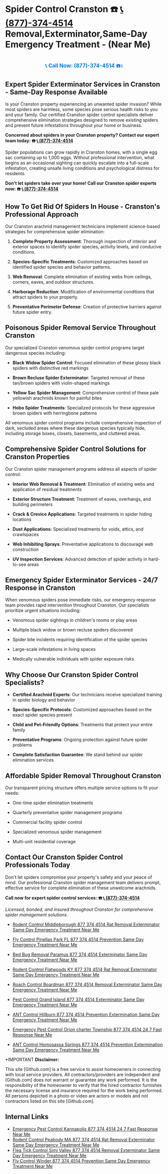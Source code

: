 # Spider Control Cranston ☎️ [📞 (877)-374-4514](https://pest-control-4514.netlify.app) Removal,Exterminator,Same-Day Emergency Treatment - (Near Me)
# 

<p align="center" style="font-size: 1.2em; font-weight: bold; margin: 20px 0;">
  <a href="https://pest-control-4514.netlify.app" target="_blank" style="color: #007BFF; text-decoration: none;">📞 Call Now: (877)-374-4514 ☎️💧</a>
</p>

## Expert Spider Exterminator Services in Cranston - Same-Day Response Available

Is your Cranston property experiencing an unwanted spider invasion? While most spiders are harmless, some species pose serious health risks to you and your family. Our certified Cranston spider control specialists deliver comprehensive elimination strategies designed to remove existing spiders and prevent future infestations throughout your home or business.

**Concerned about spiders in your Cranston property? Contact our expert team today: ☎️ [📞 (877)-374-4514](https://pest-control-4514.netlify.app)**

Spider populations can grow rapidly in Cranston homes, with a single egg sac containing up to 1,000 eggs. Without professional intervention, what begins as an occasional sighting can quickly escalate into a full-scale infestation, creating unsafe living conditions and psychological distress for residents.

**Don't let spiders take over your home! Call our Cranston spider experts now: ☎️ [📞 (877)-374-4514](https://pest-control-4514.netlify.app)**

## How To Get Rid Of Spiders In House - Cranston's Professional Approach

Our Cranston arachnid management technicians implement science-based strategies for comprehensive spider elimination:

1. **Complete Property Assessment**: Thorough inspection of interior and exterior spaces to identify spider species, activity levels, and conducive conditions.

2. **Species-Specific Treatments**: Customized approaches based on identified spider species and behavior patterns.

3. **Web Removal**: Complete elimination of existing webs from ceilings, corners, eaves, and outdoor structures.

4. **Harborage Reduction**: Modification of environmental conditions that attract spiders to your property.

5. **Preventative Perimeter Defense**: Creation of protective barriers against future spider entry.

## Poisonous Spider Removal Service Throughout Cranston

Our specialized Cranston venomous spider control programs target dangerous species including:

- **Black Widow Spider Control**: Focused elimination of these glossy black spiders with distinctive red markings

- **Brown Recluse Spider Exterminator**: Targeted removal of these tan/brown spiders with violin-shaped markings

- **Yellow Sac Spider Management**: Comprehensive control of these pale yellowish arachnids known for painful bites

- **Hobo Spider Treatments**: Specialized protocols for these aggressive brown spiders with herringbone patterns

All venomous spider control programs include comprehensive inspection of dark, secluded areas where these dangerous species typically hide, including storage boxes, closets, basements, and cluttered areas.

## Comprehensive Spider Control Solutions for Cranston Properties

Our Cranston spider management programs address all aspects of spider control:

- **Interior Web Removal & Treatment**: Elimination of existing webs and application of residual treatments

- **Exterior Structure Treatment**: Treatment of eaves, overhangs, and building perimeters

- **Crack & Crevice Applications**: Targeted treatments in spider hiding locations

- **Dust Applications**: Specialized treatments for voids, attics, and crawlspaces

- **Web Inhibiting Sprays**: Preventative applications to discourage web construction

- **UV Inspection Services**: Advanced detection of spider activity in hard-to-see areas

## Emergency Spider Exterminator Services - 24/7 Response in Cranston

When venomous spiders pose immediate risks, our emergency response team provides rapid intervention throughout Cranston. Our specialists prioritize urgent situations including:

- Venomous spider sightings in children's rooms or play areas

- Multiple black widow or brown recluse spiders discovered

- Spider bite incidents requiring identification of the spider species

- Large-scale infestations in living spaces

- Medically vulnerable individuals with spider exposure risks

## Why Choose Our Cranston Spider Control Specialists?

- **Certified Arachnid Experts**: Our technicians receive specialized training in spider biology and behavior

- **Species-Specific Protocols**: Customized approaches based on the exact spider species present

- **Child and Pet-Friendly Options**: Treatments that protect your entire family

- **Preventative Programs**: Ongoing protection against future spider problems

- **Complete Satisfaction Guarantee**: We stand behind our spider elimination services

## Affordable Spider Removal Throughout Cranston

Our transparent pricing structure offers multiple service options to fit your needs:

- One-time spider elimination treatments

- Quarterly preventative spider management programs

- Commercial facility spider control

- Specialized venomous spider management

- Multi-unit residential coverage

## Contact Our Cranston Spider Control Professionals Today

Don't let spiders compromise your property's safety and your peace of mind. Our professional Cranston spider management team delivers prompt, effective service for complete elimination of these unwelcome arachnids.

**Call now for expert spider control services: ☎️ [📞 (877)-374-4514](https://pest-control-4514.netlify.app)**

*Licensed, bonded, and insured throughout Cranston for comprehensive spider management solutions.*


- [Rodent Control Middleborough 877 374 4514 Rat Removal Exterminator Same Day Emergency Treatment Near Me](https://github.com/allyoucaneatsushiin/pest-control/blob/main/Rodent-Control-Middleborough-877-374-4514-Rat-Removal-Exterminator-Same-Day-Emergency-Treatment-Near-Me.md)
- [Fly Control Pinellas Park FL 877 374 4514 Prevention Same Day Emergency Treatment Near Me](https://github.com/allyoucaneatsushiin/pest-control/blob/main/Fly-Control-Pinellas-Park-FL-877-374-4514-Prevention-Same-Day-Emergency-Treatment-Near-Me.md)
- [Bed Bug Removal Paramus 877 374 4514 Exterminator Same Day Emergency Treatment Near Me](https://github.com/allyoucaneatsushiin/pest-control/blob/main/Bed-Bug-Removal-Paramus-877-374-4514-Exterminator-Same-Day-Emergency-Treatment-Near-Me.md)


- [Rodent Control Flatwoods KY 877 374 4514 Rat Removal Exterminator Same Day Emergency Treatment Near Me](https://github.com/allyoucaneatsushiin/pest-control/blob/main/Rodent-Control-Flatwoods-KY-877-374-4514-Rat-Removal-Exterminator-Same-Day-Emergency-Treatment-Near-Me.md)
- [Roach Control Boardman 877 374 4514 Removal Exterminator Same Day Emergency Treatment Near Me](https://github.com/allyoucaneatsushiin/pest-control/blob/main/Roach-Control-Boardman-877-374-4514-Removal-Exterminator-Same-Day-Emergency-Treatment-Near-Me.md)
- [Pest Control Grand Island 877 374 4514 Exterminator Same Day Emergency Treatment Near Me](https://github.com/allyoucaneatsushiin/pest-control/blob/main/Pest-Control-Grand-Island-877-374-4514-Exterminator-Same-Day-Emergency-Treatment-Near-Me.md)


- [ANT Control Hillburn 877 374 4514 Prevention Extermination Same Day Emergency Treatment Near Me](https://github.com/allyoucaneatsushiin/pest-control/blob/main/ANT-Control-Hillburn-877-374-4514-Prevention-Extermination-Same-Day-Emergency-Treatment-Near-Me.md)
- [Emergency Pest Control Orion charter Township 877 374 4514 24 7 Fast Response Near Me](https://github.com/allyoucaneatsushiin/pest-control/blob/main/Emergency-Pest-Control-Orion-charter-Township-877-374-4514-24-7-Fast-Response-Near-Me.md)
- [ANT Control Homosassa Springs 877 374 4514 Prevention Extermination Same Day Emergency Treatment Near Me](https://github.com/allyoucaneatsushiin/pest-control/blob/main/ANT-Control-Homosassa-Springs-877-374-4514-Prevention-Extermination-Same-Day-Emergency-Treatment-Near-Me.md)


*IMPORTANT **Disclaimer:**  

This site [Github.com] is a free service to assist homeowners in connecting with local service providers. All contractors/providers are independent and [Github.com] does not warrant or guarantee any work performed. It is the responsibility of the homeowner to verify that the hired contractor furnishes the necessary license and insurance required for the work being performed. All persons depicted in a photo or video are actors or models and not contractors listed on this site [Github.com].


## Internal Links
- [Emergency Pest Control Kannapolis 877 374 4514 24 7 Fast Response Near Me](https://github.com/allyoucaneatsushiin/pest-control/blob/main/Emergency-Pest-Control-Kannapolis-877-374-4514-24-7-Fast-Response-Near-Me.md)
- [Rodent Control Peabody MA 877 374 4514 Rat Removal Exterminator Same Day Emergency Treatment Near Me](https://github.com/allyoucaneatsushiin/pest-control/blob/main/Rodent-Control-Peabody-MA-877-374-4514-Rat-Removal-Exterminator-Same-Day-Emergency-Treatment-Near-Me.md)
- [Flea Tick Control Simi Valley 877 374 4514 Removal Exterminator Same Day Emergency Treatment Near Me](https://github.com/allyoucaneatsushiin/pest-control/blob/main/Flea-Tick-Control-Simi-Valley-877-374-4514-Removal-Exterminator-Same-Day-Emergency-Treatment-Near-Me.md)
- [Fly Control Winder 877 374 4514 Prevention Same Day Emergency Treatment Near Me](https://github.com/allyoucaneatsushiin/pest-control/blob/main/Fly-Control-Winder-877-374-4514-Prevention-Same-Day-Emergency-Treatment-Near-Me.md)
